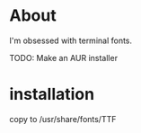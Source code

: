 # About

I'm obsessed with terminal fonts.

TODO: Make an AUR installer

# installation

copy to /usr/share/fonts/TTF

